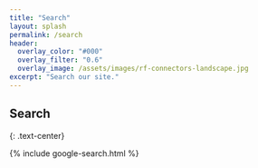 ```yaml
---
title: "Search"
layout: splash
permalink: /search
header:
  overlay_color: "#000"
  overlay_filter: "0.6"
  overlay_image: /assets/images/rf-connectors-landscape.jpg
excerpt: "Search our site."
---
```


## Search
{: .text-center}

{% include google-search.html %}
